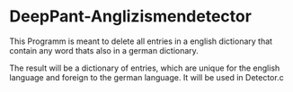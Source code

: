 # DeepPant-Anglizismendetector
This Programm is meant to delete all entries in a english dictionary that contain any word thats also in a german dictionary.

The result will be a dictionary of entries, which are unique for the english language and foreign to the german language.
It will be used in Detector.c